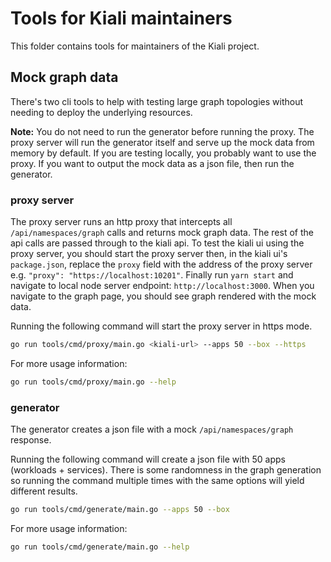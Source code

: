 # Tools for Kiali maintainers

This folder contains tools for maintainers of the Kiali project.

## Mock graph data

There's two cli tools to help with testing large graph topologies without needing to deploy the underlying resources.

**Note:** You do not need to run the generator before running the proxy. The proxy server will run the generator itself and serve up the mock data from memory by default. If you are testing locally, you probably want to use the proxy. If you want to output the mock data as a json file, then run the generator.

### proxy server

The proxy server runs an http proxy that intercepts all `/api/namespaces/graph` calls and returns mock graph data. The rest of the api calls are passed through to the kiali api. To test the kiali ui using the proxy server, you should start the proxy server then, in the kiali ui's `package.json`, replace the `proxy` field with the address of the proxy server e.g. `"proxy": "https://localhost:10201"`. Finally run `yarn start` and navigate to local node server endpoint: `http://localhost:3000`. When you navigate to the graph page, you should see graph rendered with the mock data.

Running the following command will start the proxy server in https mode.

```bash
go run tools/cmd/proxy/main.go <kiali-url> --apps 50 --box --https
```

For more usage information:

```bash
go run tools/cmd/proxy/main.go --help
```

### generator

The generator creates a json file with a mock `/api/namespaces/graph` response.

Running the following command will create a json file with 50 apps (workloads + services). There is some randomness in the graph generation so running the command multiple times with the same options will yield different results.

```bash
go run tools/cmd/generate/main.go --apps 50 --box
```

For more usage information:

```bash
go run tools/cmd/generate/main.go --help
```

